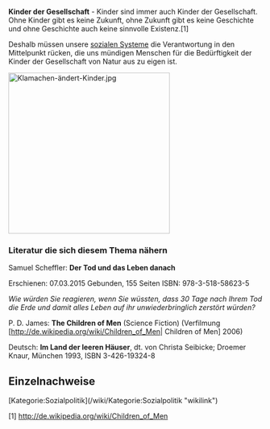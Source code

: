 **Kinder der Gesellschaft** - Kinder sind immer auch Kinder der
Gesellschaft. Ohne Kinder gibt es keine Zukunft, ohne Zukunft gibt es
keine Geschichte und ohne Geschichte auch keine sinnvolle Existenz.[1]

Deshalb müssen unsere [sozialen Systeme](/wiki/Soziale_Systeme "wikilink") die
Verantwortung in den Mittelpunkt rücken, die uns mündigen Menschen für
die Bedürftigkeit der Kinder der Gesellschaft von Natur aus zu eigen
ist.

<img src="Klamachen-ändert-Kinder.jpg" title="Klamachen-ändert-Kinder.jpg" alt="Klamachen-ändert-Kinder.jpg" width="320" />

  
  

### Literatur die sich diesem Thema nähern

Samuel Scheffler: **Der Tod und das Leben danach**

Erschienen: 07.03.2015 Gebunden, 155 Seiten ISBN: 978-3-518-58623-5

*Wie würden Sie reagieren, wenn Sie wüssten, dass 30 Tage nach Ihrem Tod
die Erde und damit alles Leben auf ihr unwiederbringlich zerstört
würden?*

P. D. James: **The Children of Men** (Science Fiction) (Verfilmung
\[<http://de.wikipedia.org/wiki/Children_of_Men>\| Children of Men\]
2006)

Deutsch: **Im Land der leeren Häuser**, dt. von Christa Seibicke;
Droemer Knaur, München 1993, ISBN 3-426-19324-8

Einzelnachweise
---------------

<references />
[Kategorie:Sozialpolitik](/wiki/Kategorie:Sozialpolitik "wikilink")

[1] <http://de.wikipedia.org/wiki/Children_of_Men>
